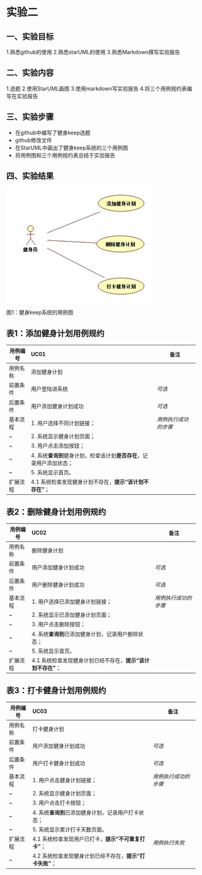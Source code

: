 # 实验二

## 一、实验目标
1.熟悉github的使用
2.熟悉starUML的使用
3.熟悉Markdown撰写实验报告

## 二、实验内容
1.选题
2.使用StarUML画图
3.使用markdown写实验报告
4.将三个用例规约表编写在实验报告

## 三、实验步骤
- 在github中编写了健身keep选题
- github修改文件
- 在StarUML中画出了健身keep系统的三个用例图
- 将用例图和三个用例规约表总结于实验报告

## 四、实验结果
![用例图](./Lab2_UseCaseDiagram.jpg)


图1：健身keep系统的用例图

## 表1：添加健身计划用例规约  

用例编号  | UC01 | 备注  
-|:-|-  
用例名称  | 添加健身计划  |   
前置条件  |   用户登陆进系统   | *可选*   
后置条件  | 用户添加健身计划成功     | *可选*   
基本流程  | 1. 用户选择不同计划链接；  |*用例执行成功的步骤*    
~| 2. 系统显示健身计划页面；  |   
~| 3. 用户点击添加按钮；  |   
~| 4. 系统**查询到**健身计划，检查该计划**是否存在**，记录用户添加状态；  |   
~| 5. 系统显示首页。  |  
扩展流程  | 4.1 系统检查发现健身计划不存在，**提示“该计划不存在”**；  

## 表2：删除健身计划用例规约  

用例编号  | UC02 | 备注  
-|:-|-  
用例名称  | 删除健身计划  |   
前置条件  |   用户添加健身计划成功   | *可选*   
后置条件  | 用户删除健身计划成功     | *可选*   
基本流程  | 1. 用户选择已添加健身计划链接；  |*用例执行成功的步骤*    
~| 2. 系统显示已添加健身计划页面；  |   
~| 3. 用户点击删除按钮；  |   
~| 4. 系统**查询到**已添加健身计划，记录用户删除状态；  |   
~| 5. 系统显示首页。  |  
扩展流程  | 4.1 系统检查发现健身计划已经不存在，**提示“该计划不存在”**；  

## 表3：打卡健身计划用例规约  

用例编号  | UC03 | 备注  
-|:-|-  
用例名称  | 打卡健身计划  |   
前置条件  |   用户添加健身计划成功   | *可选*   
后置条件  | 用户打卡健身计划成功     | *可选*   
基本流程  | 1. 用户点击健身计划链接；  |*用例执行成功的步骤*    
~| 2. 系统显示健身计划页面；  |   
~| 3. 用户点击打卡按钮；  |   
~| 4. 系统**查询到**已添加健身计划，记录用户打卡状态；  |   
~| 5. 系统显示累计打卡天数页面。  |  
扩展流程  | 4.1 系统检查发现用户已打卡，**提示“不可重复打卡”**；    |*用例执行失败*    
~|  4.2 系统检查发现健身计划已经不存在，**提示“打卡失败”**； |

